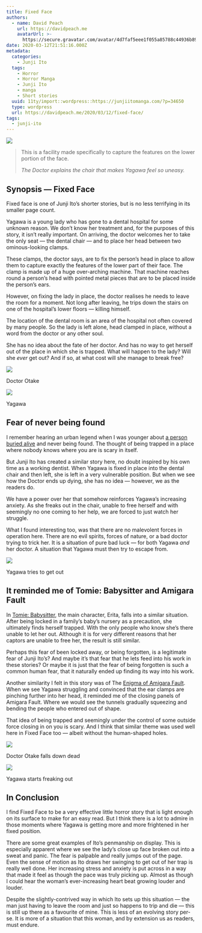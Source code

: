 ```yaml
---
title: Fixed Face
authors:
  - name: David Peach
    url: https://davidpeach.me
    avatarUrl: >-
      https://secure.gravatar.com/avatar/4d7faf5eee1f055a85788c44936b8995eaab6dfb004e7854ec747ccb272e91ee?s=96&d=mm&r=g
date: 2020-03-12T21:51:16.000Z
metadata:
  categories:
    - Junji Ito
  tags:
    - Horror
    - Horror Manga
    - Junji Ito
    - manga
    - Short stories
  uuid: 11ty/import::wordpress::https://junjiitomanga.com/?p=34650
  type: wordpress
  url: https://davidpeach.me/2020/03/12/fixed-face/
tags:
  - junji-ito
---
```

[![](/assets/Fixed-Face-426x600-Smk8u3BK8J6H.jpg)](/assets/Fixed-Face-426x600-Smk8u3BK8J6H.jpg)

> This is a facility made specifically to capture the features on the lower portion of the face.
> 
> <cite>The Doctor explains the chair that makes Yagawa feel so uneasy.</cite>

## Synopsis — Fixed Face

Fixed face is one of Junji Ito’s shorter stories, but is no less terrifying in its smaller page count.

Yagawa is a young lady who has gone to a dental hospital for some unknown reason. We don’t know her treatment and, for the purposes of this story, it isn’t really important. On arriving, the doctor welcomes her to take the only seat — the dental chair — and to place her head between two ominous-looking clamps.

These clamps, the doctor says, are to fix the person’s head in place to allow them to capture exactly the features of the lower part of their face. The clamp is made up of a huge over-arching machine. That machine reaches round a person’s head with pointed metal pieces that are to be placed inside the person’s ears.

However, on fixing the lady in place, the doctor realises he needs to leave the room for a moment. Not long after leaving, he trips down the stairs on one of the hospital’s lower floors — killing himself.

The location of the dental room is an area of the hospital not often covered by many people. So the lady is left alone, head clamped in place, without a word from the doctor or any other soul.

She has no idea about the fate of her doctor. And has no way to get herself out of the place in which she is trapped. What will happen to the lady? Will she _ever_ get out? And if so, at what cost will she manage to break free?

[![](/assets/Doctor-Otake-150x150-vN96Ra269SVl.jpg)](/assets/Doctor-Otake-150x150-vN96Ra269SVl.jpg)

Doctor Otake

[![](/assets/Yagawa-RuFVhB41UR1g.jpg)](/assets/Yagawa-RuFVhB41UR1g.jpg)

Yagawa

## Fear of never being found

I remember hearing an urban legend when I was younger about [a person buried alive](https://en.wikipedia.org/wiki/Taphophobia) and never being found. The thought of being trapped in a place where nobody knows where you are is scary in itself.

But Junji Ito has created a similar story here, no doubt inspired by his own time as a working dentist. When Yagawa is fixed in place into the dental chair and then left, she is left in a very vulnerable position. But when we see how the Doctor ends up dying, she has no idea — however, we as the readers do.

We have a power over her that somehow reinforces Yagawa’s increasing anxiety. As she freaks out in the chair, unable to free herself and with seemingly no one coming to her help, we are forced to just watch her struggle.

What I found interesting too, was that there are no malevolent forces in operation here. There are no evil spirits, forces of nature, or a bad doctor trying to trick her. It is a situation of pure bad luck — for both Yagawa _and_ her doctor. A situation that Yagawa must then try to escape from.

[![](/assets/Yagawa-tries-to-get-out-300x25-CYiOwUfabbEA.jpg)](/assets/Yagawa-tries-to-get-out-300x25-CYiOwUfabbEA.jpg)

Yagawa tries to get out

## It reminded me of Tomie: Babysitter and Amigara Fault

In [Tomie: Babysitter](https://davidpeach.me/babysitter-tomie-part-16/), the main character, Erita, falls into a similar situation. After being locked in a family’s baby’s nursery as a precaution, she ultimately finds herself trapped. With the only people who know she’s there unable to let her out. Although it is for very different reasons that her captors are unable to free her, the result is still similar.

Perhaps this fear of been locked away, or being forgotten, is a legitimate fear of Junji Ito’s? And maybe it’s that fear that he lets feed into his work in these stories? Or maybe it is just that the fear of being forgotten is such a common human fear, that it naturally ended up finding its way into his work.

Another similarity I felt in this story was of The [Enigma of Amigara Fault](https://davidpeach.me/the-enigma-of-amigara-fault/). When we see Yagawa struggling and convinced that the ear clamps are pinching further into her head, it reminded me of the closing panels of Amigara Fault. Where we would see the tunnels gradually squeezing and bending the people who entered out of shape.

That idea of being trapped and seemingly under the control of some outside force closing in on you is scary. And I think that similar theme was used well here in Fixed Face too — albeit without the human-shaped holes.

[![](/assets/Doctor-Otake-falls-down-dead-2-iJnqghCvTeUg.jpg)](/assets/Doctor-Otake-falls-down-dead-2-iJnqghCvTeUg.jpg)

Doctor Otake falls down dead

[![](/assets/Yagawa-starts-freaking-out-231-v8YU6SxMwAYc.jpg)](/assets/Yagawa-starts-freaking-out-231-v8YU6SxMwAYc.jpg)

Yagawa starts freaking out

## In Conclusion

I find Fixed Face to be a very effective little horror story that is light enough on its surface to make for an easy read. But I think there is a lot to admire in those moments where Yagawa is getting more and more frightened in her fixed position.

There are some great examples of Ito’s penmanship on display. This is especially apparent where we see the lady’s close up face broken out into a sweat and panic. The fear is palpable and really jumps out of the page. Even the sense of motion as Ito draws her swinging to get out of her trap is really well done. Her increasing stress and anxiety is put across in a way that made it feel as though the pace was truly picking up. Almost as though I could hear the woman’s ever-increasing heart beat growing louder and louder.

Despite the slightly-contrived way in which Ito sets up this situation — the man just having to leave the room and just so happens to trip and die — this is still up there as a favourite of mine. This is less of an evolving story per-se. It is more of a situation that this woman, and by extension us as readers, must endure.